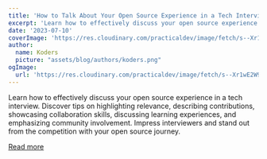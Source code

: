 ```yaml
---
title: 'How to Talk About Your Open Source Experience in a Tech Interview'
excerpt: 'Learn how to effectively discuss your open source experience in a tech interview. Discover tips on highlighting relevance, describing contributions, showcasing collaboration skills, discussing learning experiences, and emphasizing community involvement. Impress interviewers and stand out from the competition with your open source journey.'
date: '2023-07-10'
coverImage: 'https://res.cloudinary.com/practicaldev/image/fetch/s--Xr1wE2W9--/c_imagga_scale,f_auto,fl_progressive,h_420,q_auto,w_1000/https://dev-to-uploads.s3.amazonaws.com/uploads/articles/adun67xf66slqhzp1vj1.png'
author:
  name: Koders
  picture: "assets/blog/authors/koders.png"
ogImage:
  url: 'https://res.cloudinary.com/practicaldev/image/fetch/s--Xr1wE2W9--/c_imagga_scale,f_auto,fl_progressive,h_420,q_auto,w_1000/https://dev-to-uploads.s3.amazonaws.com/uploads/articles/adun67xf66slqhzp1vj1.png'
---
```


Learn how to effectively discuss your open source experience in a tech interview. Discover tips on highlighting relevance, describing contributions, showcasing collaboration skills, discussing learning experiences, and emphasizing community involvement. Impress interviewers and stand out from the competition with your open source journey.

[Read more](https://dev.to/opensauced/how-to-talk-about-your-open-source-experience-in-a-tech-interview-3l96)
